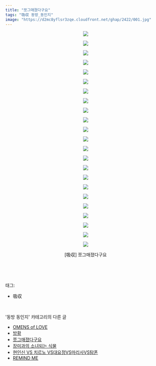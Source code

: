 ```yaml
---
title: "쪼그매졌다구요"
tags: "吸収 동방_동인지"
image: "https://d2mc8yflsr3zqe.cloudfront.net/ghap/2422/001.jpg"
---
```

<div class="article">
<p style="text-align: center; clear: none; float: none;"><img src="{{ site.imgserver2 }}/ghap/2422/001.jpg"/></p>
<p style="text-align: center; clear: none; float: none;"><img src="{{ site.imgserver2 }}/ghap/2422/002.jpg"/></p>
<p style="text-align: center; clear: none; float: none;"><img src="{{ site.imgserver2 }}/ghap/2422/003.jpg"/></p>
<p style="text-align: center; clear: none; float: none;"><img src="{{ site.imgserver2 }}/ghap/2422/004.jpg"/></p>
<p style="text-align: center; clear: none; float: none;"><img src="{{ site.imgserver2 }}/ghap/2422/005.jpg"/></p>
<p style="text-align: center; clear: none; float: none;"><img src="{{ site.imgserver2 }}/ghap/2422/006.jpg"/></p>
<p style="text-align: center; clear: none; float: none;"><img src="{{ site.imgserver2 }}/ghap/2422/007.jpg"/></p>
<p style="text-align: center; clear: none; float: none;"><img src="{{ site.imgserver2 }}/ghap/2422/008.jpg"/></p>
<p style="text-align: center; clear: none; float: none;"><img src="{{ site.imgserver2 }}/ghap/2422/009.jpg"/></p>
<p style="text-align: center; clear: none; float: none;"><img src="{{ site.imgserver2 }}/ghap/2422/010.jpg"/></p>
<p style="text-align: center; clear: none; float: none;"><img src="{{ site.imgserver2 }}/ghap/2422/011.jpg"/></p>
<p style="text-align: center; clear: none; float: none;"><img src="{{ site.imgserver2 }}/ghap/2422/012.jpg"/></p>
<p style="text-align: center; clear: none; float: none;"><img src="{{ site.imgserver2 }}/ghap/2422/013.jpg"/></p>
<p style="text-align: center; clear: none; float: none;"><img src="{{ site.imgserver2 }}/ghap/2422/014.jpg"/></p>
<p style="text-align: center; clear: none; float: none;"><img src="{{ site.imgserver2 }}/ghap/2422/015.jpg"/></p>
<p style="text-align: center; clear: none; float: none;"><img src="{{ site.imgserver2 }}/ghap/2422/016.jpg"/></p>
<p style="text-align: center; clear: none; float: none;"><img src="{{ site.imgserver2 }}/ghap/2422/017.jpg"/></p>
<p style="text-align: center; clear: none; float: none;"><img src="{{ site.imgserver2 }}/ghap/2422/018.jpg"/></p>
<p style="text-align: center; clear: none; float: none;"><img src="{{ site.imgserver2 }}/ghap/2422/019.jpg"/></p>
<p style="text-align: center; clear: none; float: none;"><img src="{{ site.imgserver2 }}/ghap/2422/020.jpg"/></p>
<p style="text-align: center; clear: none; float: none;"><img src="{{ site.imgserver2 }}/ghap/2422/021.jpg"/></p>
<p style="text-align: center; clear: none; float: none;"><img src="{{ site.imgserver2 }}/ghap/2422/022.jpg"/></p>
<p style="text-align: center; clear: none; float: none;"><img src="{{ site.imgserver2 }}/ghap/2422/023.jpg"/></p>
<p style="text-align: center; clear: none; float: none;">[吸収] 쪼그매졌다구요</p>
<p><br/></p>
</div><br/>
<div class="tagTrail">
<p>태그: </p>
<ul>
<li>吸収</li>
</ul>
</div><br/>
<div class="another">
<p>'동방 동인지' 카테고리의 다른 글</p>
<ul>
<li><a href="/ghap_2424">OMENS of LOVE</a></li>
<li><a href="/ghap_2423">방황</a></li>
<li><a href="/ghap_2422">쪼그매졌다구요</a></li>
<li><a href="/ghap_2421">장미과의 소녀되는 식물</a></li>
<li><a href="/ghap_2420">현인신 VS 치르노 VS대요정VS마리사VS탐폰</a></li>
<li><a href="/ghap_2419">REMIND ME</a></li>
</ul>
</div><br/>
<div class="cb_module cb_fluid">
<div class="cb_wrt cb_profile">
</div><!-- commentList close -->
</div><br/>
